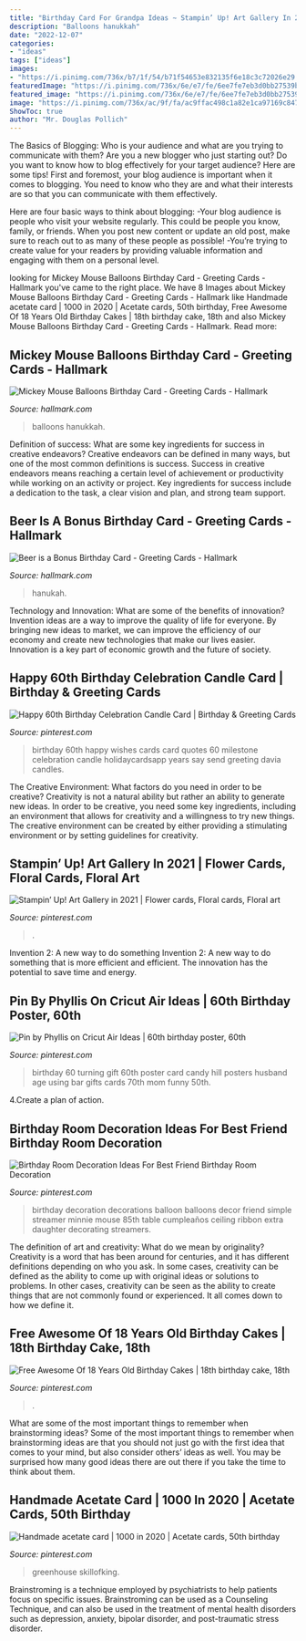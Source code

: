 ```yaml
---
title: "Birthday Card For Grandpa Ideas ~ Stampin’ Up! Art Gallery In 2021"
description: "Balloons hanukkah"
date: "2022-12-07"
categories:
- "ideas"
tags: ["ideas"]
images:
- "https://i.pinimg.com/736x/b7/1f/54/b71f54653e832135f6e18c3c72026e29.jpg"
featuredImage: "https://i.pinimg.com/736x/6e/e7/fe/6ee7fe7eb3d0bb27539b953290615ab3.jpg"
featured_image: "https://i.pinimg.com/736x/6e/e7/fe/6ee7fe7eb3d0bb27539b953290615ab3.jpg"
image: "https://i.pinimg.com/736x/ac/9f/fa/ac9ffac498c1a82e1ca97169c847963d.jpg"
ShowToc: true
author: "Mr. Douglas Pollich"
---
```



The Basics of Blogging: Who is your audience and what are you trying to communicate with them?
Are you a new blogger who just starting out? Do you want to know how to blog effectively for your target audience? Here are some tips! 
First and foremost, your blog audience is important when it comes to blogging. You need to know who they are and what their interests are so that you can communicate with them effectively. 

Here are four basic ways to think about blogging:
-Your blog audience is people who visit your website regularly. This could be people you know, family, or friends. When you post new content or update an old post, make sure to reach out to as many of these people as possible! 
-You’re trying to create value for your readers by providing valuable information and engaging with them on a personal level.

	

		
looking for Mickey Mouse Balloons Birthday Card - Greeting Cards - Hallmark you've came to the right place. We have 8 Images about Mickey Mouse Balloons Birthday Card - Greeting Cards - Hallmark like Handmade acetate card | 1000 in 2020 | Acetate cards, 50th birthday, Free Awesome Of 18 Years Old Birthday Cakes | 18th birthday cake, 18th and also Mickey Mouse Balloons Birthday Card - Greeting Cards - Hallmark. Read more:
		
    
## Mickey Mouse Balloons Birthday Card - Greeting Cards - Hallmark

<img loading=lazy src="https://www.hallmark.com/dw/image/v2/AALB_PRD/on/demandware.static/-/Sites-hallmark-master/default/dw853f43ff/images/finished-goods/Mickey-Mouse-Balloons-Birthday-Card-root-429HBD1580_PV.1.HBD1580.JPG_Source_Image.jpg" onerror="this.onerror=null;this.src='https://tse4.mm.bing.net/th?id=OIP.KAWjDjM7zhQM8Dqjha0bAAHaKz&amp;pid=15.1';" alt="Mickey Mouse Balloons Birthday Card - Greeting Cards - Hallmark">

_Source: hallmark.com_

>balloons hanukkah. 

	

Definition of success: What are some key ingredients for success in creative endeavors?
Creative endeavors can be defined in many ways, but one of the most common definitions is success. Success in creative endeavors means reaching a certain level of achievement or productivity while working on an activity or project. Key ingredients for success include a dedication to the task, a clear vision and plan, and strong team support.

    
## Beer Is A Bonus Birthday Card - Greeting Cards - Hallmark

<img loading=lazy src="https://www.hallmark.com/dw/image/v2/AALB_PRD/on/demandware.static/-/Sites-hallmark-master/default/dwa3049619/images/finished-goods/Beer-is-a-Bonus-Birthday-Card-root-239LGH1105_PV.1.LGH1105.jpg_Source_Image.jpg" onerror="this.onerror=null;this.src='https://tse3.mm.bing.net/th?id=OIP.9qZkZ9C1u0Rb2OMyHie4eQHaKz&amp;pid=15.1';" alt="Beer is a Bonus Birthday Card - Greeting Cards - Hallmark">

_Source: hallmark.com_

>hanukah. 

	

Technology and Innovation: What are some of the benefits of innovation?
Invention ideas are a way to improve the quality of life for everyone. By bringing new ideas to market, we can improve the efficiency of our economy and create new technologies that make our lives easier. Innovation is a key part of economic growth and the future of society.

    
## Happy 60th Birthday Celebration Candle Card | Birthday &amp; Greeting Cards

<img loading=lazy src="https://i.pinimg.com/736x/87/ec/bc/87ecbcf74f75f658e38820599f6319e2.jpg" onerror="this.onerror=null;this.src='https://tse3.mm.bing.net/th?id=OIP.zchkYWpxbk8FyG7A9iIx_wAAAA&amp;pid=15.1';" alt="Happy 60th Birthday Celebration Candle Card | Birthday &amp; Greeting Cards">

_Source: pinterest.com_

>birthday 60th happy wishes cards card quotes 60 milestone celebration candle holidaycardsapp years say send greeting davia candles. 

	

The Creative Environment: What factors do you need in order to be creative?
Creativity is not a natural ability but rather an ability to generate new ideas. In order to be creative, you need some key ingredients, including an environment that allows for creativity and a willingness to try new things. The creative environment can be created by either providing a stimulating environment or by setting guidelines for creativity.

    
## Stampin’ Up! Art Gallery In 2021 | Flower Cards, Floral Cards, Floral Art

<img loading=lazy src="https://i.pinimg.com/736x/ad/8d/62/ad8d62b1f1bf7b3ec06b645be6a48e07.jpg" onerror="this.onerror=null;this.src='https://tse3.mm.bing.net/th?id=OIP.8mzl5HHIb47Qt5qAr5RnkAHaJ3&amp;pid=15.1';" alt="Stampin’ Up! Art Gallery in 2021 | Flower cards, Floral cards, Floral art">

_Source: pinterest.com_

>. 

	

Invention 2: A new way to do something
Invention 2: A new way to do something that is more efficient and efficient. The innovation has the potential to save time and energy.

    
## Pin By Phyllis On Cricut Air Ideas | 60th Birthday Poster, 60th

<img loading=lazy src="https://i.pinimg.com/736x/df/51/c0/df51c06bed2f4462ce7004dc09037a56--cricut-explore-project-ideas.jpg" onerror="this.onerror=null;this.src='https://tse4.mm.bing.net/th?id=OIP.NuIbDpdFoTnhWHh2kU26MAHaJ4&amp;pid=15.1';" alt="Pin by Phyllis on Cricut Air Ideas | 60th birthday poster, 60th">

_Source: pinterest.com_

>birthday 60 turning gift 60th poster card candy hill posters husband age using bar gifts cards 70th mom funny 50th. 

	

4.Create a plan of action.

    
## Birthday Room Decoration Ideas For Best Friend Birthday Room Decoration

<img loading=lazy src="https://i.pinimg.com/736x/6e/e7/fe/6ee7fe7eb3d0bb27539b953290615ab3.jpg" onerror="this.onerror=null;this.src='https://tse2.mm.bing.net/th?id=OIP.I4xP809HgyEhn9jkxWGDFwHaJ3&amp;pid=15.1';" alt="Birthday Room Decoration Ideas For Best Friend Birthday Room Decoration">

_Source: pinterest.com_

>birthday decoration decorations balloon balloons decor friend simple streamer minnie mouse 85th table cumpleaños ceiling ribbon extra daughter decorating streamers. 

	

The definition of art and creativity: What do we mean by originality?
Creativity is a word that has been around for centuries, and it has different definitions depending on who you ask. In some cases, creativity can be defined as the ability to come up with original ideas or solutions to problems. In other cases, creativity can be seen as the ability to create things that are not commonly found or experienced. It all comes down to how we define it.

    
## Free Awesome Of 18 Years Old Birthday Cakes | 18th Birthday Cake, 18th

<img loading=lazy src="https://i.pinimg.com/736x/b7/1f/54/b71f54653e832135f6e18c3c72026e29.jpg" onerror="this.onerror=null;this.src='https://tse4.mm.bing.net/th?id=OIP.83JCejJZPLDSudbDG3MScAHaNK&amp;pid=15.1';" alt="Free Awesome Of 18 Years Old Birthday Cakes | 18th birthday cake, 18th">

_Source: pinterest.com_

>. 

	

What are some of the most important things to remember when brainstorming ideas?
Some of the most important things to remember when brainstorming ideas are that you should not just go with the first idea that comes to your mind, but also consider others’ ideas as well. You may be surprised how many good ideas there are out there if you take the time to think about them.

    
## Handmade Acetate Card | 1000 In 2020 | Acetate Cards, 50th Birthday

<img loading=lazy src="https://i.pinimg.com/736x/ac/9f/fa/ac9ffac498c1a82e1ca97169c847963d.jpg" onerror="this.onerror=null;this.src='https://tse4.mm.bing.net/th?id=OIP.LU1yaJcrpwJbLUOPsQVxvgHaJ3&amp;pid=15.1';" alt="Handmade acetate card | 1000 in 2020 | Acetate cards, 50th birthday">

_Source: pinterest.com_

>greenhouse skillofking. 

	

Brainstroming is a technique employed by psychiatrists to help patients focus on specific issues. Brainstroming can be used as a Counseling Technique, and can also be used in the treatment of mental health disorders such as depression, anxiety, bipolar disorder, and post-traumatic stress disorder.

